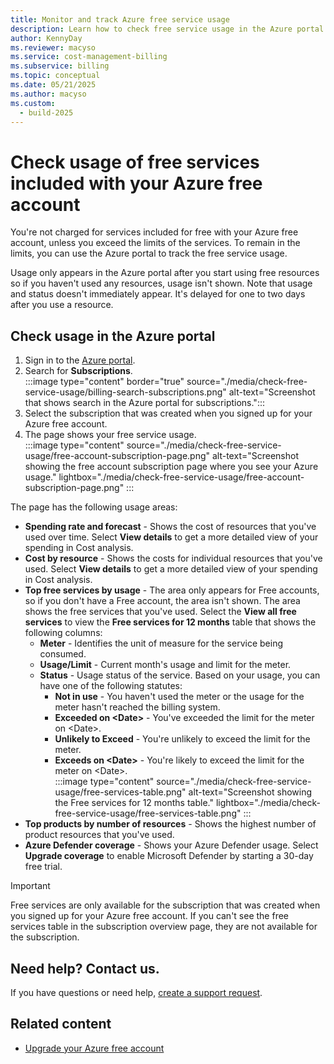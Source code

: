 ```yaml
---
title: Monitor and track Azure free service usage
description: Learn how to check free service usage in the Azure portal. There's no charge for services included in a free account unless you go over the service limits.
author: KennyDay
ms.reviewer: macyso
ms.service: cost-management-billing
ms.subservice: billing
ms.topic: conceptual
ms.date: 05/21/2025
ms.author: macyso
ms.custom:
  - build-2025
---
```


# Check usage of free services included with your Azure free account

You're not charged for services included for free with your Azure free account, unless you exceed the limits of the services. To remain in the limits, you can use the Azure portal to track the free service usage.

Usage only appears in the Azure portal after you start using free resources so if you haven't used any resources, usage isn't shown. Note that usage and status doesn't immediately appear. It's delayed for one to two days after you use a resource.

## Check usage in the Azure portal

1.	Sign in to the [Azure portal](https://portal.azure.com).
1.  Search for **Subscriptions**.  
    :::image type="content" border="true" source="./media/check-free-service-usage/billing-search-subscriptions.png" alt-text="Screenshot that shows search in the Azure portal for subscriptions.":::
1.	Select the subscription that was created when you signed up for your Azure free account.
1.  The page shows your free service usage.  
    :::image type="content" source="./media/check-free-service-usage/free-account-subscription-page.png" alt-text="Screenshot showing the free account subscription page where you see your Azure usage." lightbox="./media/check-free-service-usage/free-account-subscription-page.png" :::

The page has the following usage areas:

- **Spending rate and forecast** - Shows the cost of resources that you've used over time. Select **View details** to get a more detailed view of your spending in Cost analysis.
- **Cost by resource** - Shows the costs for individual resources that you've used. Select **View details** to get a more detailed view of your spending in Cost analysis.
- **Top free services by usage** - The area only appears for Free accounts, so if you don't have a Free account, the area isn't shown. The area shows the free services that you've used. Select the **View all free services** to view the **Free services for 12 months** table that shows the following columns:
    - **Meter** - Identifies the unit of measure for the service being consumed.
    - **Usage/Limit** - Current month's usage and limit for the meter.
    - **Status** - Usage status of the service. Based on your usage, you can have one of the following statutes:
        - **Not in use** - You haven't used the meter or the usage for the meter hasn't reached the billing system.
        - **Exceeded on \<Date>** - You've exceeded the limit for the meter on \<Date>.
        - **Unlikely to Exceed** - You're unlikely to exceed the limit for the meter.
        - **Exceeds on \<Date>** - You're likely to exceed the limit for the meter on \<Date>.  
            :::image type="content" source="./media/check-free-service-usage/free-services-table.png" alt-text="Screenshot showing the Free services for 12 months table." lightbox="./media/check-free-service-usage/free-services-table.png" :::
- **Top products by number of resources** - Shows the highest number of product resources that you've used.
- **Azure Defender coverage** - Shows your Azure Defender usage. Select **Upgrade coverage** to enable Microsoft Defender by starting a 30-day free trial.

> [!IMPORTANT]
>
> Free services are only available for the subscription that was created when you signed up for your Azure free account. If you can't see the free services table in the subscription overview page, they are not available for the subscription.

## Need help? Contact us.

If you have questions or need help,  [create a support request](https://go.microsoft.com/fwlink/?linkid=2083458).

## Related content

- [Upgrade your Azure free account](upgrade-azure-subscription.md)
